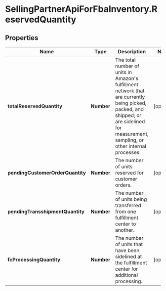 # SellingPartnerApiForFbaInventory.ReservedQuantity

## Properties

Name | Type | Description | Notes
------------ | ------------- | ------------- | -------------
**totalReservedQuantity** | **Number** | The total number of units in Amazon&#39;s fulfillment network that are currently being picked, packed, and shipped; or are sidelined for measurement, sampling, or other internal processes. | [optional] 
**pendingCustomerOrderQuantity** | **Number** | The number of units reserved for customer orders. | [optional] 
**pendingTransshipmentQuantity** | **Number** | The number of units being transferred from one fulfillment center to another. | [optional] 
**fcProcessingQuantity** | **Number** | The number of units that have been sidelined at the fulfillment center for additional processing. | [optional] 


